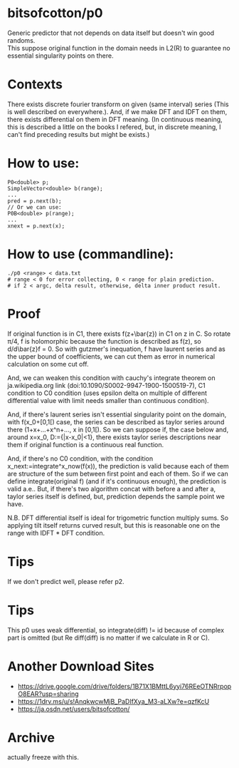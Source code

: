 # bitsofcotton/p0
Generic predictor that not depends on data itself but doesn't win good randoms.  
This suppose original function in the domain needs in L2(R) to guarantee no essential singularity points on there.

# Contexts
There exists discrete fourier transform on given (same interval) series (This is well described on everywhere.).
And, if we make DFT and IDFT on them, there exists differential on them in DFT meaning.
(In continuous meaning, this is described a little on the books I refered,
 but, in discrete meaning, I can't find preceding results but might be exists.)

# How to use:
    P0<double> p;
    SimpleVector<double> b(range);
    ...
    pred = p.next(b);
    // Or we can use:
    P0B<double> p(range);
    ...
    xnext = p.next(x);

# How to use (commandline):
    ./p0 <range> < data.txt
    # range < 0 for error collecting, 0 < range for plain prediction.
    # if 2 < argc, delta result, otherwise, delta inner product result.

# Proof
If original function is in C1, there exists f(z+\bar{z}) in C1 on z in C.
So rotate &pi;/4, f is holomorphic because the function is described as f(z), so d/d\bar{z}f = 0.
So with gutzmer's inequation, f have laurent series and as the upper bound of coefficients,
we can cut them as error in numerical calculation on some cut off.  

And, we can weaken this condition with cauchy's integrate theorem on ja.wikipedia.org link (doi:10.1090/S0002-9947-1900-1500519-7), C1 condition to C0 condition (uses epsilon delta on multiple of different differential value with limit needs smaller than continuous condition).

And, if there's laurent series isn't essential singularity point on the domain, with f(x_0+\[0,1\[) case, the series can be described as taylor series around there (1+x+...+x^n+..., x in \[0,1\[). So we can suppose if, the case below and, around x=x_0, D:={|x-x_0|<1}, there exists taylor series descriptions near them if original function is a continuous real function.

And, if there's no C0 condition, with the condition x_next:=integrate^x_now(f(x)), the prediction is valid because each of them are structure of the sum between first point and each of them. So if we can define integrate(original f) (and if it's continuous enough), the prediction is valid a.e.. But, if there's two algorithm concat with before a and after a, taylor series itself is defined, but, prediction depends the sample point we have.

N.B. DFT differential itself is ideal for trigometric function multiply sums. So applying tilt itself returns curved result, but this is reasonable one on the range with IDFT * DFT condition.

# Tips
If we don't predict well, please refer p2.

# Tips
This p0 uses weak differential, so integrate(diff) != id because of complex part is omitted (but Re diff(diff) is no matter if we calculate in R or C).

# Another Download Sites
* https://drive.google.com/drive/folders/1B71X1BMttL6yyi76REeOTNRrpopO8EAR?usp=sharing
* https://1drv.ms/u/s!AnqkwcwMjB_PaDIfXya_M3-aLXw?e=qzfKcU
* https://ja.osdn.net/users/bitsofcotton/

# Archive
actually freeze with this.
